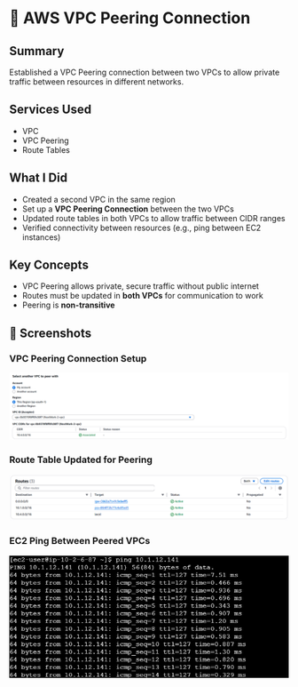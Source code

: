 # 🔗 AWS VPC Peering Connection

## Summary
Established a VPC Peering connection between two VPCs to allow private traffic between resources in different networks.

## Services Used
- VPC
- VPC Peering
- Route Tables

## What I Did
- Created a second VPC in the same region
- Set up a **VPC Peering Connection** between the two VPCs
- Updated route tables in both VPCs to allow traffic between CIDR ranges
- Verified connectivity between resources (e.g., ping between EC2 instances)

## Key Concepts
- VPC Peering allows private, secure traffic without public internet
- Routes must be updated in **both VPCs** for communication to work
- Peering is **non-transitive**

## 📸 Screenshots

### VPC Peering Connection Setup
![Peering Config](./screenshots/peering-config.png)

### Route Table Updated for Peering
![Route Tables](./screenshots/route-tables.png)

### EC2 Ping Between Peered VPCs
![Ping Test](./screenshots/ec2-ping.png)
